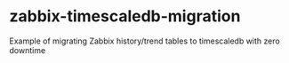 # zabbix-timescaledb-migration
Example of migrating Zabbix history/trend tables to timescaledb with zero downtime
